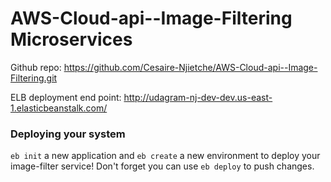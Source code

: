 # AWS-Cloud-api--Image-Filtering Microservices

Github repo: https://github.com/Cesaire-Njietche/AWS-Cloud-api--Image-Filtering.git

ELB deployment end point: http://udagram-nj-dev-dev.us-east-1.elasticbeanstalk.com/

### Deploying your system

`eb init` a new application and `eb create` a new environment to deploy your image-filter service! Don't forget you can use `eb deploy` to push changes.

